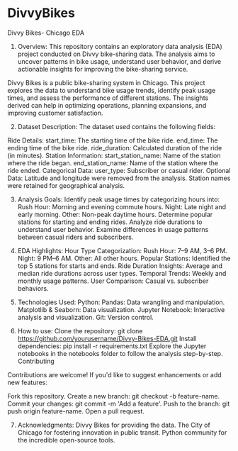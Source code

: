 # DivvyBikes
Divvy Bikes- Chicago EDA

1. Overview:
This repository contains an exploratory data analysis (EDA) project conducted on Divvy bike-sharing data. The analysis aims to uncover patterns in bike usage, understand user behavior, and derive actionable insights for improving the bike-sharing service.

Divvy Bikes is a public bike-sharing system in Chicago. This project explores the data to understand bike usage trends, identify peak usage times, and assess the performance of different stations. The insights derived can help in optimizing operations, planning expansions, and improving customer satisfaction.

2. Dataset Description:
The dataset used contains the following fields:

Ride Details:
start_time: The starting time of the bike ride.
end_time: The ending time of the bike ride.
ride_duration: Calculated duration of the ride (in minutes).
Station Information:
start_station_name: Name of the station where the ride began.
end_station_name: Name of the station where the ride ended.
Categorical Data:
user_type: Subscriber or casual rider.
Optional Data:
Latitude and longitude were removed from the analysis.
Station names were retained for geographical analysis.


3. Analysis Goals:
Identify peak usage times by categorizing hours into:
Rush Hour: Morning and evening commute hours.
Night: Late night and early morning.
Other: Non-peak daytime hours.
Determine popular stations for starting and ending rides.
Analyze ride durations to understand user behavior.
Examine differences in usage patterns between casual riders and subscribers.

4. EDA Highlights:
Hour Type Categorization:
Rush Hour: 7–9 AM, 3–6 PM.
Night: 9 PM–6 AM.
Other: All other hours.
Popular Stations:
Identified the top 5 stations for starts and ends.
Ride Duration Insights:
Average and median ride durations across user types.
Temporal Trends:
Weekly and monthly usage patterns.
User Comparison:
Casual vs. subscriber behaviors.

5. Technologies Used:
Python:
Pandas: Data wrangling and manipulation.
Matplotlib & Seaborn: Data visualization.
Jupyter Notebook: Interactive analysis and visualization.
Git: Version control.

6. How to use:
Clone the repository:
git clone https://github.com/yourusername/Divvy-Bikes-EDA.git
Install dependencies:
pip install -r requirements.txt
Explore the Jupyter notebooks in the notebooks folder to follow the analysis step-by-step.
Contributing

Contributions are welcome! If you'd like to suggest enhancements or add new features:

Fork this repository.
Create a new branch: git checkout -b feature-name.
Commit your changes: git commit -m 'Add a feature'.
Push to the branch: git push origin feature-name.
Open a pull request.

7. Acknowledgments:
Divvy Bikes for providing the data.
The City of Chicago for fostering innovation in public transit.
Python community for the incredible open-source tools.
